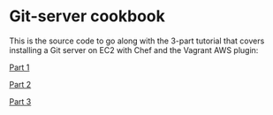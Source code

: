 # Git-server cookbook

This is the source code to go along with the 3-part tutorial that covers installing a Git server on EC2 with Chef and the Vagrant AWS plugin:

[Part 1](http://minimul.com/create-your-own-git-server-easily-with-chef-and-the-vagrant-aws-plugin-part-1.html)

[Part 2](http://minimul.com/create-your-own-git-server-easily-with-chef-and-the-vagrant-aws-plugin-part-2.html)

[Part 3](http://minimul.com/create-your-own-git-server-easily-with-chef-and-the-vagrant-aws-plugin-part-3.html)
